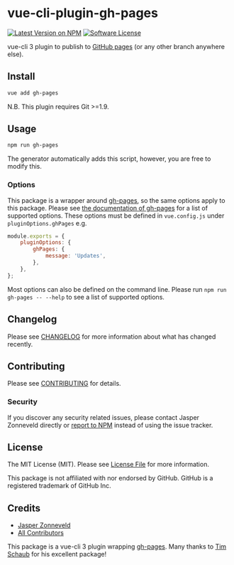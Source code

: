 # vue-cli-plugin-gh-pages

[![Latest Version on NPM](https://img.shields.io/npm/v/vue-cli-plugin-gh-pages.svg?style=flat-square)](https://npmjs.com/package/vue-cli-plugin-gh-pages)
[![Software License](https://img.shields.io/badge/license-MIT-brightgreen.svg?style=flat-square)](LICENSE.md)

vue-cli 3 plugin to publish to [GitHub pages](https://pages.github.com/) (or any other branch anywhere else).

## Install

```bash
vue add gh-pages
```

N.B. This plugin requires Git >=1.9.

## Usage

```bash
npm run gh-pages
```

The generator automatically adds this script, however, you are free to modify this.

### Options

This package is a wrapper around [gh-pages](https://github.com/tschaub/gh-pages), so the same options apply to this package. Please see [the documentation of gh-pages](https://github.com/tschaub/gh-pages#options) for a list of supported options. These options must be defined in `vue.config.js` under `pluginOptions.ghPages` e.g.

```js
module.exports = {
    pluginOptions: {
        ghPages: {
            message: 'Updates',
        },
    },
};
```

Most options can also be defined on the command line. Please run `npm run gh-pages -- --help` to see a list of supported options.

## Changelog

Please see [CHANGELOG](CHANGELOG.md) for more information about what has changed recently.

## Contributing

Please see [CONTRIBUTING](CONTRIBUTING.md) for details.

### Security

If you discover any security related issues, please contact Jasper Zonneveld directly or [report to NPM](https://www.npmjs.com/advisories/report?package=vue-cli-plugin-gh-pages) instead of using the issue tracker.

## License

The MIT License (MIT). Please see [License File](LICENSE.md) for more information.

This package is not affiliated with nor endorsed by GitHub. GitHub is a registered trademark of GitHub Inc.

## Credits

- [Jasper Zonneveld](https://github.com/JaZo)
- [All Contributors](../../contributors)

This package is a vue-cli 3 plugin wrapping [gh-pages](https://github.com/tschaub/gh-pages). Many thanks to [Tim Schaub](https://github.com/tschaub) for his excellent package!
